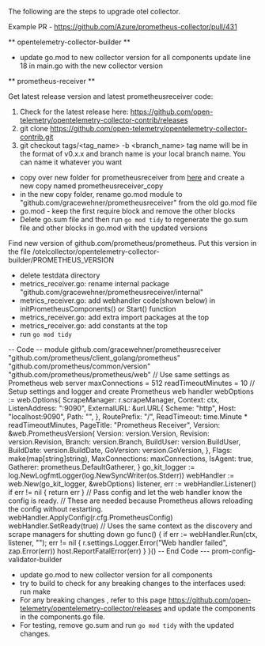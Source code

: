 The following are the steps to upgrade otel collector.

Example PR - https://github.com/Azure/prometheus-collector/pull/431

** opentelemetry-collector-builder **
* update go.mod to new collector version for all components
update line 18 in main.go with the new collector version

** prometheus-receiver **

Get latest release version and latest prometheusreceiver code:
1. Check for the latest release here: https://github.com/open-telemetry/opentelemetry-collector-contrib/releases
2. git clone https://github.com/open-telemetry/opentelemetry-collector-contrib.git
3. git checkout tags/<tag_name> -b <branch_name>   tag name will be in the format of v0.x.x and branch name is your local branch name. You can name it whatever you want

* copy over new folder for prometheusreceiver from [here](https://github.com/open-telemetry/opentelemetry-collector-contrib/tree/main/receiver/prometheusreceiver) and create a new copy named prometheusreceiver_copy
* in the new copy folder, rename go.mod module to "github.com/gracewehner/prometheusreceiver" from the old go.mod file
* go.mod - keep the first require block and remove the other blocks
* Delete go.sum file and then run `go mod tidy` to regenerate the go.sum file and other blocks in go.mod with the updated versions

Find new version of github.com/prometheus/prometheus. Put this version in the file /otelcollector/opentelemetry-collector-builder/PROMETHEUS_VERSION
* delete testdata directory
* metrics_receiver.go: rename internal package "github.com/gracewehner/prometheusreceiver/internal"
* metrics_receiver.go: add webhandler code(shown below) in initPrometheusComponents() or Start() function
* metrics_receiver.go: add extra import packages at the top
* metrics_receiver.go: add constants at the top
* run `go mod tidy`

-- Code --
module github.com/gracewehner/prometheusreceiver
    "github.com/prometheus/client_golang/prometheus"
    "github.com/prometheus/common/version"
    "github.com/prometheus/prometheus/web"
    // Use same settings as Prometheus web server
    maxConnections = 512
    readTimeoutMinutes = 10
    // Setup settings and logger and create Prometheus web handler
    webOptions := web.Options{
        ScrapeManager: r.scrapeManager,
        Context: ctx,
        ListenAddress: ":9090",
        ExternalURL: &url.URL{
            Scheme: "http",
            Host:   "localhost:9090",
            Path:   "",
        },
        RoutePrefix:    "/",
        ReadTimeout: time.Minute * readTimeoutMinutes,
        PageTitle: "Prometheus Receiver",
        Version: &web.PrometheusVersion{
            Version:   version.Version,
            Revision:  version.Revision,
            Branch:    version.Branch,
            BuildUser: version.BuildUser,
            BuildDate: version.BuildDate,
            GoVersion: version.GoVersion,
        },
        Flags: make(map[string]string),
        MaxConnections: maxConnections,
        IsAgent: true,
        Gatherer:   prometheus.DefaultGatherer,
    }
    go_kit_logger := log.NewLogfmtLogger(log.NewSyncWriter(os.Stderr))
    webHandler := web.New(go_kit_logger, &webOptions)
    listener, err := webHandler.Listener()
    if err != nil {
        return err
    }
    // Pass config and let the web handler know the config is ready.
    // These are needed because Prometheus allows reloading the config without restarting.
    webHandler.ApplyConfig(r.cfg.PrometheusConfig)
    webHandler.SetReady(true)
    // Uses the same context as the discovery and scrape managers for shutting down
    go func() {
        if err := webHandler.Run(ctx, listener, ""); err != nil {
            r.settings.Logger.Error("Web handler failed", zap.Error(err))
            host.ReportFatalError(err)
        }
    }()
-- End Code ---
prom-config-validator-builder
* update go.mod to new collector version for all components
* try to build to check for any breaking changes to the interfaces used: run make
* For any breaking changes , refer to this page https://github.com/open-telemetry/opentelemetry-collector/releases and update the components in the components.go file.
* For testing, remove go.sum and run `go mod tidy` with the updated changes.
